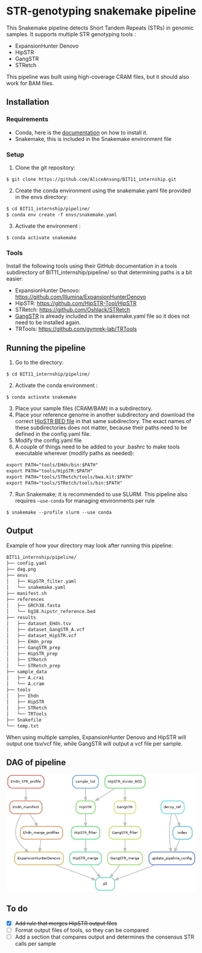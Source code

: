 # STR-genotyping snakemake pipeline
This Snakemake pipeline detects Short Tandem Repeats (STRs) in genomic samples. It supports multiple STR genotyping tools :
-	ExpansionHunter Denovo 
-	HipSTR
-	GangSTR 
-	STRetch 

This pipeline was built using high-coverage CRAM files, but it should also work for BAM files.

## Installation
### Requirements
- Conda, here is the [documentation](https://github.com/conda-forge/miniforge) on how to install it.
- Snakemake, this is included in the Snakemake environment file

### Setup
1.	Clone the git repository:
```
$ git clone https://github.com/AliceAnsong/BIT11_internship.git
```
2.	Create the conda environment using the snakemake.yaml file provided in the envs directory:
```
$ cd BIT11_internship/pipeline/
$ conda env create -f envs/snakemake.yaml
```
3.	Activate the environment :
```
$ conda activate snakemake
```

### Tools
Install the following tools using their GitHub documentation in a tools subdirectory of BIT11_internship/pipeline/ so that determining paths is a bit easier:
-	ExpansionHunter Denovo: 
https://github.com/Illumina/ExpansionHunterDenovo
-	HipSTR:
https://github.com/HipSTR-Tool/HipSTR
-	STRetch:
https://github.com/Oshlack/STRetch
- [GangSTR](https://github.com/gymreklab/GangSTR) is already included in the snakemake.yaml file so it does not need to be installed again.
- TRTools:
https://github.com/gymrek-lab/TRTools

## Running the pipeline
1.	Go to the directory:
```
$ cd BIT11_internship/pipeline/
```
2.	Activate the conda environment :
```
$ conda activate snakemake
```
3.	Place your sample files (CRAM/BAM) in a subdirectory.
4.	Place your reference genome in another subdirectory and download the correct [HipSTR BED file](https://github.com/HipSTR-Tool/HipSTR-references/) in that same subdirectory.
The exact names of these subdirectories does not matter, because their paths need to be defined in the config.yaml file.
5.	Modify the config.yaml file
6.	A couple of things need to be added to your .bashrc to make tools executable wherever (modify paths as needed):
```
export PATH="tools/EHdn/bin:$PATH" 
export PATH="tools/HipSTR:$PATH"
export PATH="tools/STRetch/tools/bwa.kit:$PATH"
export PATH="tools/STRetch/tools/bin:$PATH"
```
7.	Run Snakemake; it is recommended to use SLURM. This pipeline also requires `–use-conda` for managing environments per rule
```
$ snakemake --profile slurm --use conda
```
## Output
Example of how your directory may look after running this pipeline:
```
BIT11_internship/pipeline/
├── config.yaml
├── dag.png
├── envs
│   ├── HipSTR_filter.yaml
│   └── snakemake.yaml
├── manifest.sh
├── references
│   ├── GRCh38.fasta
│   └── hg38.hipstr_reference.bed
├── results
│   ├── dataset_EHdn.tsv
│   ├── dataset_GangSTR_A.vcf
│   ├── dataset_HipSTR.vcf
│   ├── EHdn_prep
│   ├── GangSTR_prep
│   ├── HipSTR_prep
│   ├── STRetch
│   └── STRetch_prep
├── sample_data
│   ├── A.crai
│   └── A.cram
├── tools
│   ├── Ehdn
│   ├── HipSTR
│   ├── STRetch
│   └── TRTools
├── Snakefile
└── temp.txt
```
When using multiple samples, ExpansionHunter Denovo and HipSTR will output one tsv/vcf file, while GangSTR will output a vcf file per sample.

## DAG of pipeline
![DAG of pipeline](pipeline/dag.png)

## To do
- [x] ~~Add rule that merges HipSTR output files~~
- [ ] Format output files of tools, so they can be compared
- [ ] Add a section that compares output and determines the consensus STR calls per sample
